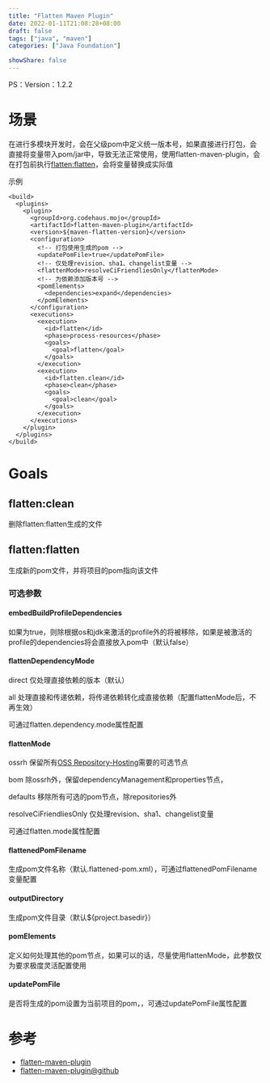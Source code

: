 ```yaml
---
title: "Flatten Maven Plugin"
date: 2022-01-11T21:08:28+08:00
draft: false
tags: ["java", "maven"]
categories: ["Java Foundation"]

showShare: false
---
```


PS：Version：1.2.2

# 场景

在进行多模块开发时，会在父级pom中定义统一版本号，如果直接进行打包，会直接将变量带入pom/jar中，导致无法正常使用，使用flatten-maven-plugin，会在打包前执行[flatten:flatten](https://www.mojohaus.org/flatten-maven-plugin/flatten-mojo.html)，会将变量替换成实际值

示例

```
<build>
  <plugins>
    <plugin>
      <groupId>org.codehaus.mojo</groupId>
      <artifactId>flatten-maven-plugin</artifactId>
      <version>${maven-flatten-version}</version>
      <configuration>
        <!-- 打包使用生成的pom -->
        <updatePomFile>true</updatePomFile>
        <!-- 仅处理revision、sha1、changelist变量 -->
        <flattenMode>resolveCiFriendliesOnly</flattenMode>
        <!-- 为依赖添加版本号 -->
        <pomElements>
          <dependencies>expand</dependencies>
        </pomElements>
      </configuration>
      <executions>
        <execution>
          <id>flatten</id>
          <phase>process-resources</phase>
          <goals>
            <goal>flatten</goal>
          </goals>
        </execution>
        <execution>
          <id>flatten.clean</id>
          <phase>clean</phase>
          <goals>
            <goal>clean</goal>
          </goals>
        </execution>
      </executions>
    </plugin>
  </plugins>
</build>
```

# Goals

## flatten:clean

删除flatten:flatten生成的文件

## flatten:flatten

生成新的pom文件，并将项目的pom指向该文件

### 可选参数

#### embedBuildProfileDependencies

如果为true，则除根据os和jdk来激活的profile外的将被移除，如果是被激活的profile的dependencies将会直接放入pom中（默认false）

#### flattenDependencyMode

direct 仅处理直接依赖的版本（默认）

all	处理直接和传递依赖，将传递依赖转化成直接依赖（配置flattenMode后，不再生效）

可通过flatten.dependency.mode属性配置

#### flattenMode

ossrh 保留所有[OSS Repository-Hosting](https://docs.sonatype.org/display/Repository/Sonatype+OSS+Maven+Repository+Usage+Guide)需要的可选节点

bom 除ossrh外，保留dependencyManagement和properties节点，

defaults 移除所有可选的pom节点，除repositories外

resolveCiFriendliesOnly 仅处理revision、sha1、changelist变量

可通过flatten.mode属性配置

#### flattenedPomFilename

生成pom文件名称（默认.flattened-pom.xml），可通过flattenedPomFilename变量配置

#### outputDirectory

生成pom文件目录（默认${project.basedir}）

#### pomElements

定义如何处理其他的pom节点，如果可以的话，尽量使用flattenMode，此参数仅为要求极度灵活配置使用

#### updatePomFile

是否将生成的pom设置为当前项目的pom，，可通过updatePomFile属性配置

# 参考

- [flatten-maven-plugin](https://www.mojohaus.org/flatten-maven-plugin)
- [flatten-maven-plugin@github](https://github.com/mojohaus/flatten-maven-plugin)
